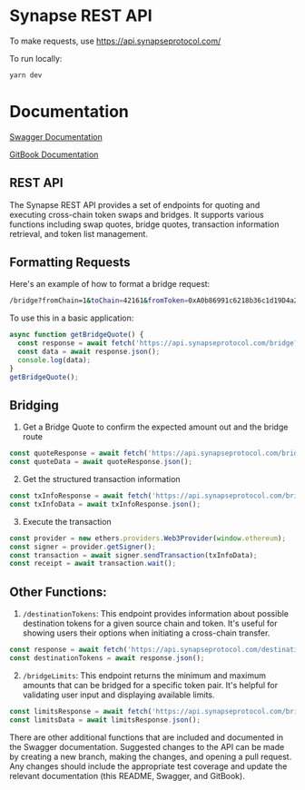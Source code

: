 # Synapse REST API
To make requests, use https://api.synapseprotocol.com/

To run locally:
```bash
yarn dev
```

# Documentation
[Swagger Documentation](https://api.synapseprotocol.com/api-docs/)

[GitBook Documentation](https://docs.synapseprotocol.com/developers/rest-api)

## REST API
The Synapse REST API provides a set of endpoints for quoting and executing cross-chain token swaps and bridges. It supports various functions including swap quotes, bridge quotes, transaction information retrieval, and token list management.

## Formatting Requests
Here's an example of how to format a bridge request:

```bash
/bridge?fromChain=1&toChain=42161&fromToken=0xA0b86991c6218b36c1d19D4a2e9Eb0cE3606eB48&toToken=0xaf88d065e77c8cC2239327C5EDb3A432268e5831&amount=100
```

To use this in a basic application:

```javascript
async function getBridgeQuote() {
  const response = await fetch('https://api.synapseprotocol.com/bridge?fromChain=1&toChain=42161&fromToken=0xA0b86991c6218b36c1d19D4a2e9Eb0cE3606eB48&toToken=0xaf88d065e77c8cC2239327C5EDb3A432268e5831&amount=100');
  const data = await response.json();
  console.log(data);
}
getBridgeQuote();
```


## Bridging

1. Get a Bridge Quote to confirm the expected amount out and the bridge route

```javascript
const quoteResponse = await fetch('https://api.synapseprotocol.com/bridge?fromChain=1&toChain=42161&fromToken=0xA0b86991c6218b36c1d19D4a2e9Eb0cE3606eB48&toToken=0xaf88d065e77c8cC2239327C5EDb3A432268e5831&amount=100');
const quoteData = await quoteResponse.json();
```

2. Get the structured transaction information

```javascript
const txInfoResponse = await fetch('https://api.synapseprotocol.com/bridgeTxInfo?fromChain=1&toChain=42161&fromToken=0xA0b86991c6218b36c1d19D4a2e9Eb0cE3606eB48&toToken=0xaf88d065e77c8cC2239327C5EDb3A432268e5831&amount=100&destAddress=0xcc78d2f004c9de9694ff6a9bbdee4793d30f3842');
const txInfoData = await txInfoResponse.json();
```

3. Execute the transaction

```javascript
const provider = new ethers.providers.Web3Provider(window.ethereum);
const signer = provider.getSigner();
const transaction = await signer.sendTransaction(txInfoData);
const receipt = await transaction.wait();
```

## Other Functions:
1. `/destinationTokens`: This endpoint provides information about possible destination tokens for a given source chain and token. It's useful for showing users their options when initiating a cross-chain transfer.

```javascript
const response = await fetch('https://api.synapseprotocol.com/destinationTokens?fromChain=1&fromToken=0xA0b86991c6218b36c1d19D4a2e9Eb0cE3606eB48');
const destinationTokens = await response.json();
```

2. `/bridgeLimits`: This endpoint returns the minimum and maximum amounts that can be bridged for a specific token pair. It's helpful for validating user input and displaying available limits.

```javascript
const limitsResponse = await fetch('https://api.synapseprotocol.com/bridgeLimits?fromChain=1&toChain=42161&fromToken=0xA0b86991c6218b36c1d19D4a2e9Eb0cE3606eB48&toToken=0xaf88d065e77c8cC2239327C5EDb3A432268e5831');
const limitsData = await limitsResponse.json();
```

There are other additional functions that are included and documented in the Swagger documentation. Suggested changes to the API can be made by creating a new branch, making the changes, and opening a pull request. Any changes should include the appropriate test coverage and update the relevant documentation (this README, Swagger, and GitBook).
